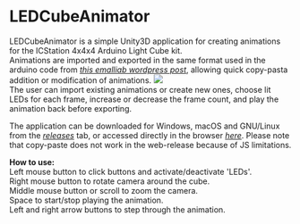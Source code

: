 # LEDCubeAnimator
LEDCubeAnimator is a simple Unity3D application for creating animations for the ICStation 4x4x4 Arduino Light Cube kit.    
Animations are imported and exported in the same format used in the arduino code from 
[*this emalliab wordpress post*](https://emalliab.wordpress.com/2015/07/24/icstation-4x4x4-led-cube-shield-for-arduino-software/),
allowing quick copy-pasta addition or modification of animations.
![](docs/LEDCubeAnimatorDemo.gif)  
The user can import existing animations or create new ones, choose lit LEDs for each frame,  increase or decrease the frame count, and play the animation back before exporting.  

The application can be downloaded for Windows, macOS and GNU/Linux from the [*releases*](https://github.com/SarahAlroe/LEDCubeAnimator/releases) tab, or accessed directly in the browser [*here*](https://SarahAlroe.github.io/LEDCubeAnimator/). Please note that copy-paste does not work in the web-release because of JS limitations. 

**How to use:**  
Left mouse button to click buttons and activate/deactivate 'LEDs'.  
Right mouse button to rotate camera around the cube.  
Middle mouse button or scroll to zoom the camera.  
Space to start/stop playing the animation.  
Left and right arrow buttons to step through the animation.
